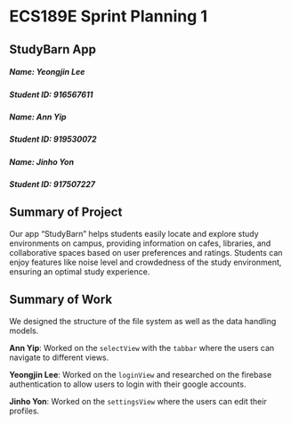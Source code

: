 # ECS189E Sprint Planning 1

## StudyBarn App

##### Name: Yeongjin Lee
##### Student ID: 916567611
##### Name: Ann Yip
##### Student ID: 919530072
##### Name: Jinho Yon
##### Student ID: 917507227

## Summary of Project
Our app “StudyBarn” helps students easily locate and explore study environments on campus, providing information on cafes, libraries, and collaborative spaces based on user preferences and ratings. Students can enjoy features like noise level and crowdedness of the study environment, ensuring an optimal study experience.

## Summary of Work
We designed the structure of the file system as well as the data handling models.

**Ann Yip**: Worked on the  `selectView` with the `tabbar` where the users can navigate to different views.

**Yeongjin Lee**: Worked on the `loginView` and researched on the firebase authentication to allow users to login with their google accounts.

**Jinho Yon**: Worked on the `settingsView` where the users can edit their profiles.


